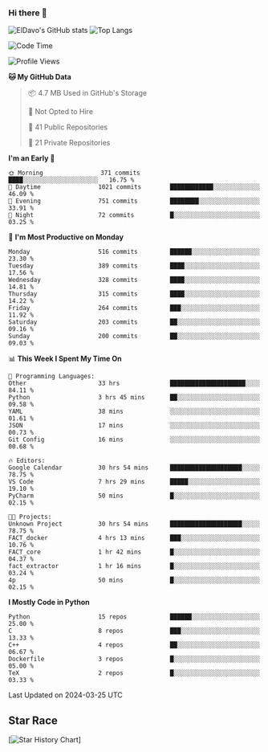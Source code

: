 ### Hi there 👋
![ElDavo's GitHub stats](https://github-readme-stats.vercel.app/api?username=ElDavoo&show_icons=true&theme=chartreuse-dark)
![Top Langs](https://github-readme-stats.vercel.app/api/top-langs/?username=ElDavoo&theme=chartreuse-dark&layout=compact)

<!--START_SECTION:waka-->
![Code Time](http://img.shields.io/badge/Code%20Time-1%2C126%20hrs%201%20min-blue)

![Profile Views](http://img.shields.io/badge/Profile%20Views-0-blue)

**🐱 My GitHub Data** 

> 📦 4.7 MB Used in GitHub's Storage 
 > 
> 🚫 Not Opted to Hire
 > 
> 📜 41 Public Repositories 
 > 
> 🔑 21 Private Repositories 
 > 
**I'm an Early 🐤** 

```text
🌞 Morning                371 commits         ████░░░░░░░░░░░░░░░░░░░░░   16.75 % 
🌆 Daytime                1021 commits        ████████████░░░░░░░░░░░░░   46.09 % 
🌃 Evening                751 commits         ████████░░░░░░░░░░░░░░░░░   33.91 % 
🌙 Night                  72 commits          █░░░░░░░░░░░░░░░░░░░░░░░░   03.25 % 
```
📅 **I'm Most Productive on Monday** 

```text
Monday                   516 commits         ██████░░░░░░░░░░░░░░░░░░░   23.30 % 
Tuesday                  389 commits         ████░░░░░░░░░░░░░░░░░░░░░   17.56 % 
Wednesday                328 commits         ████░░░░░░░░░░░░░░░░░░░░░   14.81 % 
Thursday                 315 commits         ████░░░░░░░░░░░░░░░░░░░░░   14.22 % 
Friday                   264 commits         ███░░░░░░░░░░░░░░░░░░░░░░   11.92 % 
Saturday                 203 commits         ██░░░░░░░░░░░░░░░░░░░░░░░   09.16 % 
Sunday                   200 commits         ██░░░░░░░░░░░░░░░░░░░░░░░   09.03 % 
```


📊 **This Week I Spent My Time On** 

```text
💬 Programming Languages: 
Other                    33 hrs              █████████████████████░░░░   84.11 % 
Python                   3 hrs 45 mins       ██░░░░░░░░░░░░░░░░░░░░░░░   09.58 % 
YAML                     38 mins             ░░░░░░░░░░░░░░░░░░░░░░░░░   01.61 % 
JSON                     17 mins             ░░░░░░░░░░░░░░░░░░░░░░░░░   00.73 % 
Git Config               16 mins             ░░░░░░░░░░░░░░░░░░░░░░░░░   00.68 % 

🔥 Editors: 
Google Calendar          30 hrs 54 mins      ████████████████████░░░░░   78.75 % 
VS Code                  7 hrs 29 mins       █████░░░░░░░░░░░░░░░░░░░░   19.10 % 
PyCharm                  50 mins             █░░░░░░░░░░░░░░░░░░░░░░░░   02.15 % 

🐱‍💻 Projects: 
Unknown Project          30 hrs 54 mins      ████████████████████░░░░░   78.75 % 
FACT_docker              4 hrs 13 mins       ███░░░░░░░░░░░░░░░░░░░░░░   10.76 % 
FACT_core                1 hr 42 mins        █░░░░░░░░░░░░░░░░░░░░░░░░   04.37 % 
fact_extractor           1 hr 16 mins        █░░░░░░░░░░░░░░░░░░░░░░░░   03.24 % 
4p                       50 mins             █░░░░░░░░░░░░░░░░░░░░░░░░   02.15 % 
```

**I Mostly Code in Python** 

```text
Python                   15 repos            ██████░░░░░░░░░░░░░░░░░░░   25.00 % 
C                        8 repos             ███░░░░░░░░░░░░░░░░░░░░░░   13.33 % 
C++                      4 repos             ██░░░░░░░░░░░░░░░░░░░░░░░   06.67 % 
Dockerfile               3 repos             █░░░░░░░░░░░░░░░░░░░░░░░░   05.00 % 
TeX                      2 repos             █░░░░░░░░░░░░░░░░░░░░░░░░   03.33 % 
```




 Last Updated on 2024-03-25 UTC
<!--END_SECTION:waka-->

## Star Race

[![Star History Chart](https://api.star-history.com/svg?repos=ElDavoo/WhatsApp-Crypt14-Crypt15-Decrypter,ElDavoo/TuringOS,EliteAndroidApps/WhatsApp-Crypt12-Decrypter,KnugiHK/Whatsapp-Chat-Exporter&type=Date)]
